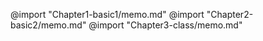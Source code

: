 @import "Chapter1-basic1/memo.md"
@import "Chapter2-basic2/memo.md"
@import "Chapter3-class/memo.md"
